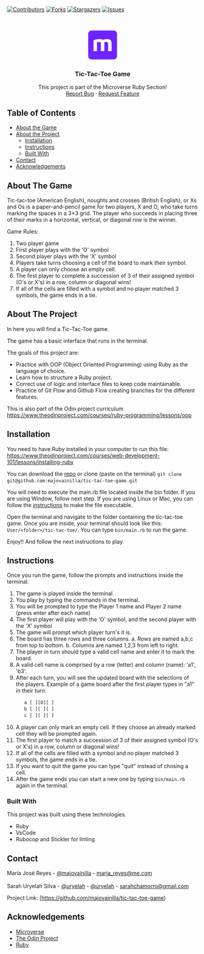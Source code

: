 
[![Contributors][contributors-shield]][contributors-url]
[![Forks][forks-shield]][forks-url]
[![Stargazers][stars-shield]][stars-url]
[![Issues][issues-shield]][issues-url]

<!-- PROJECT LOGO -->
<br />
<p align="center">
  <a href="https://github.com/majovainilla/tic-tac-toe-game">
    <img src="img/mLogo.png" alt="Logo" width="80" height="80">
  </a>

  <h3 align="center">Tic-Tac-Toe Game</h3>

  <p align="center">
    This project is part of the Microverse Ruby Section!
    <br />
    <a href="https://github.com/majovainilla/tic-tac-toe-game/issues">Report Bug</a>
    ·
    <a href="https://github.com/majovainilla/tic-tac-toe-game/issues">Request Feature</a>
  </p>
</p>

<!-- TABLE OF CONTENTS -->
## Table of Contents

* [About the Game](#about-the-game)
* [About the Project](#about-the-project)
  * [Installation](#installation)
  * [Instructions](#instructions)
  * [Built With](#built-with)
* [Contact](#contact)
* [Acknowledgements](#acknowledgements)

<!-- ABOUT THE GAME -->
## About The Game

Tic-tac-toe (American English), noughts and crosses (British English), or Xs and Os is a paper-and-pencil game for two players, X and O, who take turns marking the spaces in a 3×3 grid. The player who succeeds in placing three of their marks in a horizontal, vertical, or diagonal row is the winner.

Game Rules:

1. Two player game
2. First player plays with the 'O' symbol
3. Second player plays with the 'X' symbol
4. Players take turns choosing a cell of the board to mark their symbol.
5. A player can only choose an empty cell.
6. The first player to complete a succession of 3 of their assigned symbol (O's or X's) in a row, column or diagonal wins!
7. If all of the cells are filled with a symbol and no player matched 3 symbols, the game ends in a tie.

<!-- ABOUT THE PROJECT -->
## About The Project

In here you will find a Tic-Tac-Toe game. 

The game has a basic interface that runs in the terminal.

The goals of this project are:

* Practice with OOP (Object Oriented Programming) using Ruby as the language of choice.
* Learn how to structure a Ruby project.
* Correct use of logic and interface files to keep code maintainable.
* Practice of Git Flow and Github Flow creating branches for the different features.

This is also part of the Odin project curriculum https://www.theodinproject.com/courses/ruby-programming/lessons/oop


<!-- ABOUT THE PROJECT -->
## Installation

You need to have Ruby installed in your computer to run this file: 
https://www.theodinproject.com/courses/web-development-101/lessons/installing-ruby

You can download the [repo](https://github.com/majovainilla/tic-tac-toe-game) or clone (paste on the terminal) ```git clone git@github.com:majovainilla/tic-tac-toe-game.git```

You will need to execute the main.rb file located inside the bin folder. If you are using Window, follow next step. If you are using Linux or Mac, you can follow the [instructions](https://commandercoriander.net/blog/2013/02/16/making-a-ruby-script-executable/) to make the file executable.

Open the terminal and navigate to the folder containing the tic-tac-toe game. Once you are inside, your terminal should look like this: ```User/<folder>/tic-tac-toe/```. You can type ```bin/main.rb``` to run the game.

Enjoy!! And follow the next instructions to play.



<!-- ABOUT THE PROJECT -->
## Instructions

Once you run the game, follow the prompts and instructions inside the terminal. 

1. The game is played inside the terminal.
2. You play by typing the commands in the terminal.
3. You will be prompted to type the Player 1 name and Player 2 name (press enter after each name)
4. The first player will play with the 'O' symbol, and the second player with the 'X' symbol
4. The game will prompt which player turn's it is.
5. The board has three rows and three columns. 
    a. Rows are named a,b,c from top to bottom.
    b. Columns are named 1,2,3 from left to right.
6. The player in turn should type a valid cell name and enter it to mark the board.
7. A valid cell name is comprised by a row (letter) and column (name): 'a1', 'b3'.
8. After each turn, you will see the updated board with the selections of the players. Example of a game board after the first player types in "a1" in their turn:
    ```   1  2  3  
       a [ ][O][ ] 
       b [ ][ ][ ]
       c [ ][ ][ ]
    ```
9. A player can only mark an empty cell. If they choose an already marked cell they will be prompted again.
10. The first player to match a succession of 3 of their assigned symbol (O's or X's) in a row, column or diagonal wins!
11. If all of the cells are filled with a symbol and no player matched 3 symbols, the game ends in a tie.
12. If you want to quit the game you can type "quit" instead of chosing a cell.
13. After the game ends you can start a new one by typing ```bin/main.rb``` again in the terminal.


### Built With
This project was built using these technologies.
* Ruby 
* VsCode
* Rubocop and Stickler for linting

<!-- CONTACT -->
## Contact

María José Reyes - [@majovainilla](https://github.com/majovainilla) - maria_reyes@me.com
<br />
<br />
Sarah Uryelah Silva - [@uryelah](https://twitter.com/uryelah) - [@uryelah](https://github.com/uryelah) - sarahchamorro@gmail.com

Project Link: [https://github.com/majovainilla/tic-tac-toe-game)

<!-- ACKNOWLEDGEMENTS -->
## Acknowledgements
* [Microverse](https://www.microverse.org/)
* [The Odin Project](https://www.theodinproject.com/)
* [Ruby](https://www.ruby-lang.org/en/)

<!-- MARKDOWN LINKS & IMAGES -->
<!-- https://www.markdownguide.org/basic-syntax/#reference-style-links -->
[contributors-shield]: https://img.shields.io/github/contributors/majovainilla/tic-tac-toe-game.svg?style=flat-square
[contributors-url]: https://github.com/majovainilla/tic-tac-toe-game/graphs/contributors
[forks-shield]: https://img.shields.io/github/forks/majovainilla/tic-tac-toe-game.svg?style=flat-square
[forks-url]: https://github.com/majovainilla/tic-tac-toe-game/network/members
[stars-shield]: https://img.shields.io/github/stars/majovainilla/tic-tac-toe-game.svg?style=flat-square
[stars-url]: https://github.com/majovainilla/tic-tac-toe-game/stargazers
[issues-shield]: https://img.shields.io/github/issues/majovainilla/tic-tac-toe-game.svg?style=flat-square
[issues-url]: https://github.com/majovainilla/tic-tac-toe-game
[product-screenshot]: img/screenshot.PNG